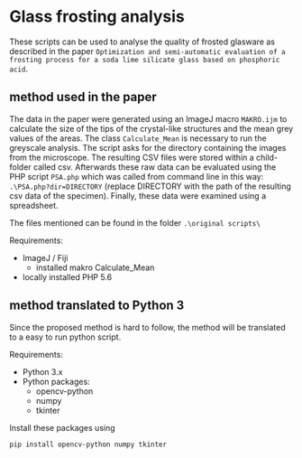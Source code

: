 # Glass frosting analysis

These scripts can be used to analyse the quality of frosted glasware as described in the paper `Optimization and semi-automatic evaluation of a frosting process for a soda lime silicate glass based on phosphoric acid`.

## method used in the paper
The data in the paper were generated using an ImageJ macro `MAKRO.ijm` to calculate the size of the tips of the crystal-like structures and the mean grey values of the areas. The class `Calculate_Mean` is necessary to run the greyscale analysis. The script asks for the directory containing the images from the microscope. The resulting CSV files were stored within a child-folder called csv.
Afterwards these raw data can be evaluated using the PHP script `PSA.php` which was called from command line in this way: `.\PSA.php?dir=DIRECTORY` (replace DIRECTORY with the path of the resulting csv data of the specimen).
Finally, these data were examined using a spreadsheet.

The files mentioned can be found in the folder `.\original scripts\`

Requirements:
* ImageJ / Fiji
  * installed makro Calculate_Mean
* locally installed PHP 5.6

## method translated to Python 3
Since the proposed method is hard to follow, the method will be translated to a easy to run python script.

Requirements:
 * Python 3.x
 * Python packages:
   * opencv-python
   * numpy
   * tkinter

Install these packages using

`pip install opencv-python numpy tkinter`